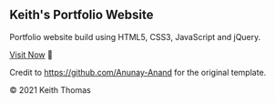 ## Keith's Portfolio Website
Portfolio website build using HTML5, CSS3, JavaScript and jQuery.

[Visit Now](https://keiththomas.dev) 🚀

Credit to https://github.com/Anunay-Anand for the original template.

© 2021 Keith Thomas